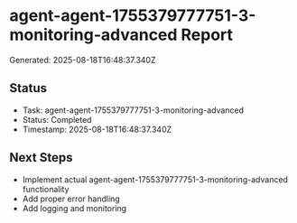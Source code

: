 # agent-agent-1755379777751-3-monitoring-advanced Report

Generated: 2025-08-18T16:48:37.340Z

## Status
- Task: agent-agent-1755379777751-3-monitoring-advanced
- Status: Completed
- Timestamp: 2025-08-18T16:48:37.340Z

## Next Steps
- Implement actual agent-agent-1755379777751-3-monitoring-advanced functionality
- Add proper error handling
- Add logging and monitoring
